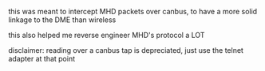 this was meant to intercept MHD packets over canbus, to have a more solid linkage to the DME than wireless

this also helped me reverse engineer MHD's protocol a LOT

disclaimer: reading over a canbus tap is depreciated, just use the telnet adapter at that point